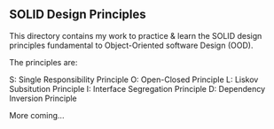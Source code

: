## SOLID Design Principles

This directory contains my work to practice & learn the SOLID design principles fundamental to Object-Oriented software Design (OOD). 

The principles are:

S: Single Responsibility Principle
O: Open-Closed Principle
L: Liskov Subsitution Principle
I: Interface Segregation Principle
D: Dependency Inversion Principle

More coming...